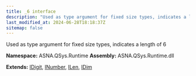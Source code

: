 ```yaml
---
title: _6 interface
description: "Used as type argument for fixed size types, indicates a length of 6  "
last_modified_at: 2024-06-28T18:18:37Z
sitemap: false
---
```


Used as type argument for fixed size types, indicates a length of 6 

**Namespace:** ASNA.QSys.Runtime
**Assembly:** ASNA.QSys.Runtime.dll

**Extends:** [IDigit](/reference/runtime/qsys-runtime/i-digit.html), [INumber](/reference/runtime/qsys-runtime/i-number.html), [ILen](/reference/runtime/qsys-runtime/i-len.html), [IDim](/reference/runtime/qsys-runtime/i-dim.html)
<br>
<br>

